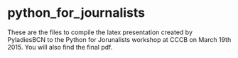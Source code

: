 # python_for_journalists

These are the files to compile the latex presentation created by PyladiesBCN to the Python for Jorunalists workshop at CCCB on March 19th 2015. You will also find the final pdf.

